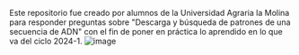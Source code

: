 Este repositorio fue creado por alumnos de la Universidad Agraria la Molina para responder preguntas sobre "Descarga y búsqueda de patrones de una secuencia de ADN" con el fin de poner en práctica lo aprendido en lo que va del ciclo 2024-1.
![image](https://github.com/Alvaro123455/Parcial_LP2/assets/168745480/f8fd475a-acaf-4505-a297-f65c4df3245f)
